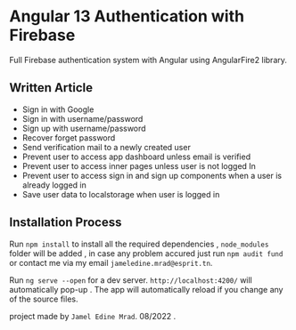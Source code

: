# Angular 13 Authentication with Firebase

Full Firebase authentication system with Angular using AngularFire2 library.

## Written Article


- Sign in with Google
- Sign in with username/password
- Sign up with username/password
- Recover forget password
- Send verification mail to a newly created user
- Prevent user to access app dashboard unless email is verified
- Prevent user to access inner pages unless user is not logged In
- Prevent user to access sign in and sign up components when a user is already logged in
- Save user data to localstorage when user is logged in




## Installation Process
Run `npm install` to install all the required dependencies , `node_modules` folder will be added , in case any problem accured just run `npm audit fund` 
or contact me via my email `jameledine.mrad@esprit.tn`.

Run `ng serve --open` for a dev server. `http://localhost:4200/` will automatically pop-up . The app will automatically reload if you change any of the source files.

project made by `Jamel Edine Mrad`. 08/2022 .